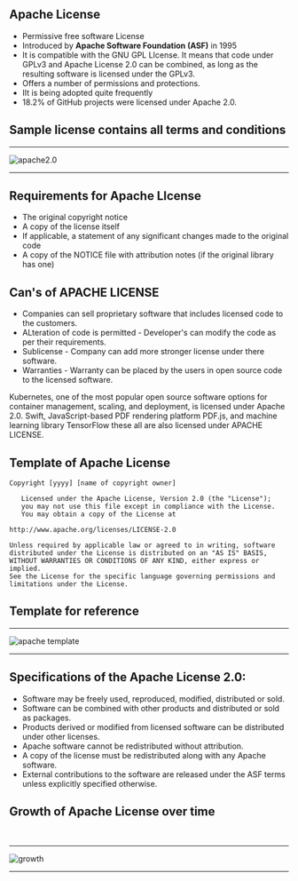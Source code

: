 ## Apache License
- Permissive free software License
- Introduced by **Apache Software Foundation (ASF)** in 1995
- It is compatible with the GNU GPL LIcense. It means that code under GPLv3 and Apache License 2.0 can be combined, as long as the resulting software is licensed under the GPLv3.
- Offers a number of permissions and protections. 
- IIt is being adopted quite frequently
- 18.2% of GitHub projects were licensed under Apache 2.0.


## Sample license contains all terms and conditions
<hr>

![apache2.0](https://user-images.githubusercontent.com/85052879/136329839-fdc7e1fd-9f0b-47cd-8319-68612fa84117.jpg)
<hr>

## Requirements for Apache LIcense
- The original copyright notice
- A copy of the license itself
- If applicable, a statement of any significant changes made to the original code
- A copy of the NOTICE file with attribution notes (if the original library has one)

## Can's of APACHE LICENSE
- Companies can sell proprietary software that includes licensed code to the customers.
- ALteration of code is permitted - Developer's can modify the code as per their requirements.
- Sublicense - Company can add more stronger license under there software.
- Warranties - Warranty can be placed by the users in open source code to the licensed software.


Kubernetes, one of the most popular open source software options for container management, scaling, and deployment, is licensed under Apache 2.0.
Swift, JavaScript-based PDF rendering platform PDF.js, and machine learning library TensorFlow these all are also licensed under APACHE LICENSE.

## Template of Apache License

    Copyright [yyyy] [name of copyright owner]

       Licensed under the Apache License, Version 2.0 (the "License");
       you may not use this file except in compliance with the License.
       You may obtain a copy of the License at

    http://www.apache.org/licenses/LICENSE-2.0

    Unless required by applicable law or agreed to in writing, software
    distributed under the License is distributed on an "AS IS" BASIS,
    WITHOUT WARRANTIES OR CONDITIONS OF ANY KIND, either express or implied.
    See the License for the specific language governing permissions and
    limitations under the License.

## Template for reference 
<hr>

![apache template](https://user-images.githubusercontent.com/85052879/136330191-ece2b23a-86d7-4a55-9054-c000d61bed0d.png)

<hr>

## Specifications of the Apache License 2.0: 
- Software may be freely used, reproduced, modified, distributed or sold.
- Software can be combined with other products and distributed or sold as packages.
- Products derived or modified from licensed software can be distributed under other licenses.
- Apache software cannot be redistributed without attribution.
- A copy of the license must be redistributed along with any Apache software.
- External contributions to the software are released under the ASF terms unless explicitly specified otherwise.

## Growth of Apache License over time
&nbsp;
<hr>

![growth](https://user-images.githubusercontent.com/85052879/136335767-15aaf153-d8ae-4fc5-b17b-8156150e8337.jpg)
<hr>